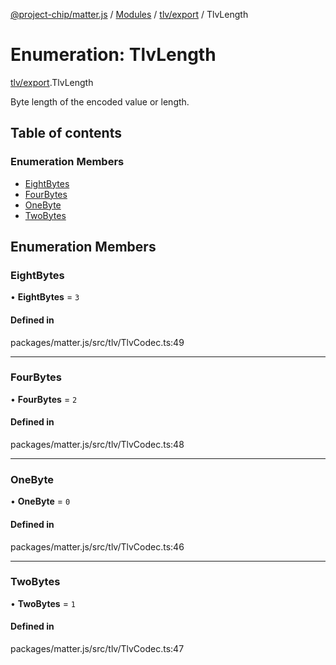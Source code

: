 [@project-chip/matter.js](../README.md) / [Modules](../modules.md) / [tlv/export](../modules/tlv_export.md) / TlvLength

# Enumeration: TlvLength

[tlv/export](../modules/tlv_export.md).TlvLength

Byte length of the encoded value or length.

## Table of contents

### Enumeration Members

- [EightBytes](tlv_export.TlvLength.md#eightbytes)
- [FourBytes](tlv_export.TlvLength.md#fourbytes)
- [OneByte](tlv_export.TlvLength.md#onebyte)
- [TwoBytes](tlv_export.TlvLength.md#twobytes)

## Enumeration Members

### EightBytes

• **EightBytes** = ``3``

#### Defined in

packages/matter.js/src/tlv/TlvCodec.ts:49

___

### FourBytes

• **FourBytes** = ``2``

#### Defined in

packages/matter.js/src/tlv/TlvCodec.ts:48

___

### OneByte

• **OneByte** = ``0``

#### Defined in

packages/matter.js/src/tlv/TlvCodec.ts:46

___

### TwoBytes

• **TwoBytes** = ``1``

#### Defined in

packages/matter.js/src/tlv/TlvCodec.ts:47
